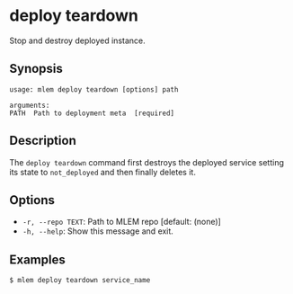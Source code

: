 # deploy teardown

Stop and destroy deployed instance.

## Synopsis

```usage
usage: mlem deploy teardown [options] path

arguments:
PATH  Path to deployment meta  [required]
```

## Description

The `deploy teardown` command first destroys the deployed service setting its state to `not_deployed` and then finally deletes it.

## Options

- `-r, --repo TEXT`: Path to MLEM repo  [default: (none)]
- `-h, --help`: Show this message and exit.

## Examples

```mlem
$ mlem deploy teardown service_name
```
